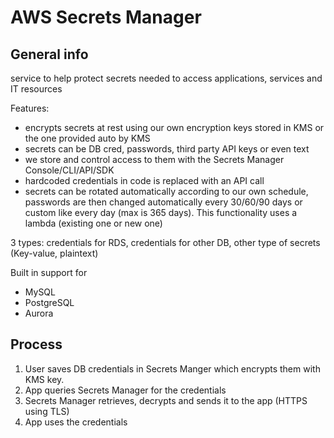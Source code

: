 # AWS Secrets Manager

## General info

service to help protect secrets needed to access applications, services and IT resources

Features:

* encrypts secrets at rest using our own encryption keys stored in KMS or the one provided auto by KMS
* secrets can be DB cred, passwords, third party API keys or even text
* we store and control access to them with the Secrets Manager Console/CLI/API/SDK
* hardcoded credentials in code is replaced with an API call
* secrets can be rotated automatically according to our own schedule, passwords are then changed automatically every 30/60/90 days or custom like every day (max is 365 days). This functionality uses a lambda (existing one or new one)

3 types: credentials for RDS, credentials for other DB, other type of secrets (Key-value, plaintext)

Built in support for
* MySQL
* PostgreSQL
* Aurora

## Process

1. User saves DB credentials in Secrets Manger which encrypts them with KMS key.
2. App queries Secrets Manager for the credentials
3. Secrets Manager retrieves, decrypts and sends it to the app (HTTPS using TLS)
4. App uses the credentials